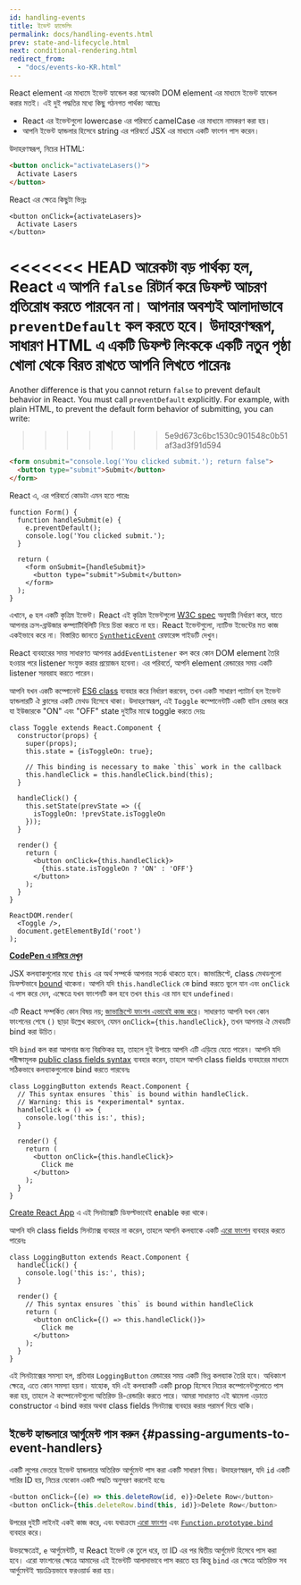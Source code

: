 ```yaml
---
id: handling-events
title: ইভেন্ট হ্যান্ডেলিং
permalink: docs/handling-events.html
prev: state-and-lifecycle.html
next: conditional-rendering.html
redirect_from:
  - "docs/events-ko-KR.html"
---
```


React element এর মাধ্যমে ইভেন্ট হ্যান্ডেল করা অনেকটা DOM element এর মাধ্যমে ইভেন্ট হ্যান্ডেল করার মতই। এই দুই পদ্ধতির মধ্যে কিছু গঠনগত পার্থক্য আছেঃ

* React এর ইভেন্টগুলো lowercase এর পরিবর্তে camelCase এর মাধ্যমে নামকরণ করা হয়।
* আপনি ইভেন্ট হ্যান্ডলার হিসেবে string এর পরিবর্তে JSX এর মাধ্যমে একটি ফাংশন পাস করেন।

উদাহরণস্বরূপ, নিচের HTML:

```html
<button onclick="activateLasers()">
  Activate Lasers
</button>
```

React এর ক্ষেত্রে কিছুটা ভিন্নঃ

```js{1}
<button onClick={activateLasers}>
  Activate Lasers
</button>
```

<<<<<<< HEAD
আরেকটা বড় পার্থক্য হল, React এ আপনি `false` রিটার্ন করে ডিফল্ট আচরণ প্রতিরোধ করতে পারবেন না। আপনার অবশ্যই আলাদাভাবে `preventDefault` কল করতে হবে। উদাহরণস্বরূপ, সাধারণ HTML এ একটি ডিফল্ট লিংককে একটি নতুন পৃষ্ঠা খোলা থেকে বিরত রাখতে আপনি লিখতে পারেনঃ
=======
Another difference is that you cannot return `false` to prevent default behavior in React. You must call `preventDefault` explicitly. For example, with plain HTML, to prevent the default form behavior of submitting, you can write:
>>>>>>> 5e9d673c6bc1530c901548c0b51af3ad3f91d594

```html
<form onsubmit="console.log('You clicked submit.'); return false">
  <button type="submit">Submit</button>
</form>
```

React এ, এর পরিবর্তে কোডটা এমন হতে পারেঃ

```js{3}
function Form() {
  function handleSubmit(e) {
    e.preventDefault();
    console.log('You clicked submit.');
  }

  return (
    <form onSubmit={handleSubmit}>
      <button type="submit">Submit</button>
    </form>
  );
}
```

এখানে, `e` হল একটি কৃত্রিম ইভেন্ট। React এই কৃত্রিম ইভেন্টগুলো [W3C spec](https://www.w3.org/TR/DOM-Level-3-Events/) অনুযায়ী নির্ধারণ করে, যাতে আপনার ক্রস-ব্রাউজার কম্প্যাটিবিলিটি নিয়ে চিন্তা করতে না হয়। React ইভেন্টগুলো, ন্যাটিভ ইভেন্টের মত কাজ একইভাবে করে না। বিস্তারিত জানতে [`SyntheticEvent`](/docs/events.html) রেফারেন্স গাইডটি দেখুন।

React ব্যবহারের সময় সাধারণত আপনার `addEventListener` কল করে কোন DOM element তৈরি হওয়ার পরে listener সংযুক্ত করার প্রয়োজন হবেনা। এর পরিবর্তে, আপনি element রেন্ডারের সময় একটি listener সরবরাহ করতে পারেন।

আপনি যখন একটি কম্পোনেন্ট [ES6 class](https://developer.mozilla.org/en/docs/Web/JavaScript/Reference/Classes) ব্যবহার করে নির্ধারণ করবেন, তখন একটি সাধারণ প্যাটার্ন হল ইভেন্ট হ্যান্ডলারটি ঐ ক্লাসের একটি মেথড হিসেবে থাকা। উদাহরণস্বরূপ, এই `Toggle` কম্পোনেন্টটি একটি বাটন রেন্ডার করে যা ইউজারকে "ON" এবং "OFF" state দুইটির মাঝে toggle করতে দেয়ঃ

```js{6,7,10-14,18}
class Toggle extends React.Component {
  constructor(props) {
    super(props);
    this.state = {isToggleOn: true};

    // This binding is necessary to make `this` work in the callback
    this.handleClick = this.handleClick.bind(this);
  }

  handleClick() {
    this.setState(prevState => ({
      isToggleOn: !prevState.isToggleOn
    }));
  }

  render() {
    return (
      <button onClick={this.handleClick}>
        {this.state.isToggleOn ? 'ON' : 'OFF'}
      </button>
    );
  }
}

ReactDOM.render(
  <Toggle />,
  document.getElementById('root')
);
```

[**CodePen এ চালিয়ে দেখুন**](https://codepen.io/gaearon/pen/xEmzGg?editors=0010)

JSX কলব্যাকগুলোর মধ্যে `this` এর অর্থ সম্পর্কে আপনার সতর্ক থাকতে হবে। জাভাস্ক্রিপ্টে, class মেথডগুলো ডিফল্টভাবে [bound](https://developer.mozilla.org/en/docs/Web/JavaScript/Reference/Global_objects/Function/bind) থাকেনা। আপনি যদি `this.handleClick` কে bind করতে ভুলে যান এবং `onClick` এ পাস করে দেন, এক্ষেত্রে যখন ফাংশনটি কল হবে তখন `this` এর মান হবে `undefined`।

এটি React সম্পর্কিত কোন বিষয় নয়; [জাভাস্ক্রিপ্টে ফাংশন এভাবেই কাজ করে](https://www.smashingmagazine.com/2014/01/understanding-javascript-function-prototype-bind/)। সাধারণত আপনি যখন কোন ফাংশনের শেষে `()` ছাড়া উল্লেখ করবেন, যেমন `onClick={this.handleClick}`, তখন আপনার ঐ মেথডটি bind করা উচিত।

যদি `bind` কল করা আপনার জন্য বিরক্তিকর হয়, তাহলে দুই উপায়ে আপনি এটি এড়িয়ে যেতে পারেন। আপনি যদি পরীক্ষামূলক [public class fields syntax](https://babeljs.io/docs/plugins/transform-class-properties/) ব্যবহার করেন, তাহলে আপনি class fields ব্যবহারের মাধ্যমে সঠিকভাবে কলব্যাকগুলোকে bind করতে পারবেনঃ

```js{2-6}
class LoggingButton extends React.Component {
  // This syntax ensures `this` is bound within handleClick.
  // Warning: this is *experimental* syntax.
  handleClick = () => {
    console.log('this is:', this);
  }

  render() {
    return (
      <button onClick={this.handleClick}>
        Click me
      </button>
    );
  }
}
```

[Create React App](https://github.com/facebookincubator/create-react-app) এ এই সিনট্যাক্সটি ডিফল্টভাবেই enable করা থাকে।

আপনি যদি class fields সিনট্যাক্স ব্যবহার না করেন, তাহলে আপনি কলব্যাকে একটি [এরো ফাংশন](https://developer.mozilla.org/en/docs/Web/JavaScript/Reference/Functions/Arrow_functions) ব্যবহার করতে পারেনঃ

```js{7-9}
class LoggingButton extends React.Component {
  handleClick() {
    console.log('this is:', this);
  }

  render() {
    // This syntax ensures `this` is bound within handleClick
    return (
      <button onClick={() => this.handleClick()}>
        Click me
      </button>
    );
  }
}
```

এই সিনট্যাক্সের সমস্যা হল, প্রতিবার `LoggingButton` রেন্ডারের সময় একটি ভিন্ন কলব্যাক তৈরি হবে। অধিকাংশ ক্ষেত্রে, এতে কোন সমস্যা হয়না। যাহোক, যদি এই কলব্যাকটি একটি prop হিসেবে নিচের কম্পোনেন্টগুলোতে পাস করা হয়, তাহলে ঐ কম্পোনেন্টগুলো অতিরিক্ত রি-রেন্ডারিং করতে পারে। আমরা সাধারণত এই ঝামেলা এড়াতে constructor এ bind করার অথবা class fields সিনট্যাক্স ব্যবহার করার পরামর্শ দিয়ে থাকি।

## ইভেন্ট হ্যান্ডলারে আর্গুমেন্ট পাস করুন {#passing-arguments-to-event-handlers}

একটি লুপের ভেতরে ইভেন্ট হ্যান্ডলারে অতিরিক্ত আর্গুমেন্ট পাস করা একটি সাধারণ বিষয়। উদাহরণস্বরূপ, যদি `id` একটি সারির ID হয়, নিচের যেকোন একটি পদ্ধতি অনুসরণ করলেই হবেঃ

```js
<button onClick={(e) => this.deleteRow(id, e)}>Delete Row</button>
<button onClick={this.deleteRow.bind(this, id)}>Delete Row</button>
```

উপরের দুইটি লাইনই একই কাজ করে, এবং যথাক্রমে [এরো ফাংশন](https://developer.mozilla.org/en-US/docs/Web/JavaScript/Reference/Functions/Arrow_functions) এবং [`Function.prototype.bind`](https://developer.mozilla.org/en-US/docs/Web/JavaScript/Reference/Global_objects/Function/bind) ব্যবহার করে।

উভয়ক্ষেত্রেই, `e` আর্গুমেন্টটি, যা React ইভেন্ট কে তুলে ধরে, তা ID এর পর দ্বিতীয় আর্গুমেন্ট হিসেবে পাস করা হবে। এরো ফাংশনের ক্ষেত্রে আমাদের এই ইভেন্টটি আলাদাভাবে পাস করতে হয় কিন্তু `bind` এর ক্ষেত্রে অতিরিক্ত সব আর্গুমেন্টই স্বয়ংক্রিয়ভাবে ফরওয়ার্ড করা হয়।
